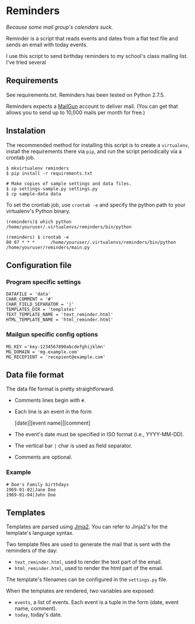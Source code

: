 # Reminders

*Because some mail group's calendars suck.*

Reminder is a script that reads events and dates from a flat text file and sends an email with today events.

I use this script to send birthday reminders to my school's class mailing list.  I've tried several 

## Requirements

See requirements.txt.  Reminders has been tested on Python 2.7.5.

Reminders expects a [MailGun](http://www.mailgun.com/) account to deliver mail.  (You can get that allows you to send up to 10,000 mails per month for free.)

## Instalation

The recommended method for installing this script is to create a `virtualenv`, install the requirements there via `pip`, and run the script periodically via a crontab job.


	$ mkvirtualenv reminders
	$ pip install -r requirements.txt

	# Make copies of sample settings and data files.
	$ cp settings-sample.py settings.py
	$ cp sample-data data

To set the crontab job, use `crontab -e` and specify the python path to your virtualenv's Python binary.  

	(reminders)$ which python
	/home/youruser/.virtualenvs/reminders/bin/python

	(reminders) $ crontab -e
	00 07 * * *      /home/youruser/.virtualenvs/reminders/bin/python /home/youruser/reminders/main.py


## Configuration file

### Program specific settings

	DATAFILE = 'data'
	CHAR_COMMENT = '#'
	CHAR_FIELD_SEPARATOR = '|'
	TEMPLATES_DIR = 'templates'
	TEXT_TEMPLATE_NAME = 'text_reminder.html'
	HTML_TEMPLATE_NAME = 'html_reminder.html'

### Mailgun specific config options

	MG_KEY ='key-1234567890abcdefghijklmn'
	MG_DOMAIN = 'mg.example.com'
	MG_RECEPIENT = 'recepient@example.com'



## Data file format

The data file format is pretty straightforward.  

* Comments lines begin with `#`.  
* Each line is an event in the form

	[date]|[event name]|[comment]

* The event's date must be specified in ISO format (i.e., YYYY-MM-DD).
* The vertical bar `|` char is used as field separator.
* Comments are optional.

### Example

	# Doe's Family birthdays
	1969-01-02|Jane Doe
	1969-01-04|John Doe


## Templates

Templates are parsed using [Jinja2](http://jinja.pocoo.org/docs/).  You can refer to Jinja2's for the template's language syntax.  

Two template files are used to generate the mail that is sent with the reminders of the day:

* `text_reminder.html`, used to render the text part of the email.
* `html_reminder.html`, used to render the html part of the email.

The template's filenames can be configured in the `settings.py` file.

When the templates are rendered, two variables are exposed:

* `events`, a list of events.  Each event is a tuple in the form (date, event name, comment).
* `today`, today's date.





